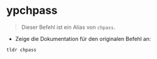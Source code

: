 # ypchpass

> Dieser Befehl ist ein Alias von `chpass`.

- Zeige die Dokumentation für den originalen Befehl an:

`tldr chpass`
